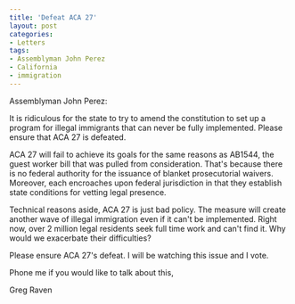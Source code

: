```yaml
---
title: 'Defeat ACA 27'
layout: post
categories:
- Letters
tags:
- Assemblyman John Perez
- California
- immigration
---
```


Assemblyman John Perez:

It is ridiculous for the state to try to amend the constitution to set up a program for illegal immigrants that can never be fully implemented. Please ensure that ACA 27 is defeated.  
  
ACA 27 will fail to achieve its goals for the same reasons as AB1544, the guest worker bill that was pulled from consideration. That's because there is no federal authority for the issuance of blanket prosecutorial waivers. Moreover, each encroaches upon federal jurisdiction in that they establish state conditions for vetting legal presence.

Technical reasons aside, ACA 27 is just bad policy. The measure will create another wave of illegal immigration even if it can't be implemented. Right now, over 2 million legal residents seek full time work and can't find it. Why would we exacerbate their difficulties?

Please ensure ACA 27's defeat. I will be watching this issue and I vote.

Phone me if you would like to talk about this,

Greg Raven